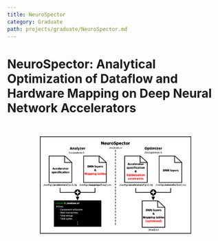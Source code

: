 ```yaml
---
title: NeuroSpector 
category: Graduate
path: projects/graduate/NeuroSpector.md
---
```

# NeuroSpector: Analytical Optimization of Dataflow and Hardware Mapping on Deep Neural Network Accelerators
<br>
<p align="center"><img src="../../images/neurospector_overview.png" width="70%"></p>

